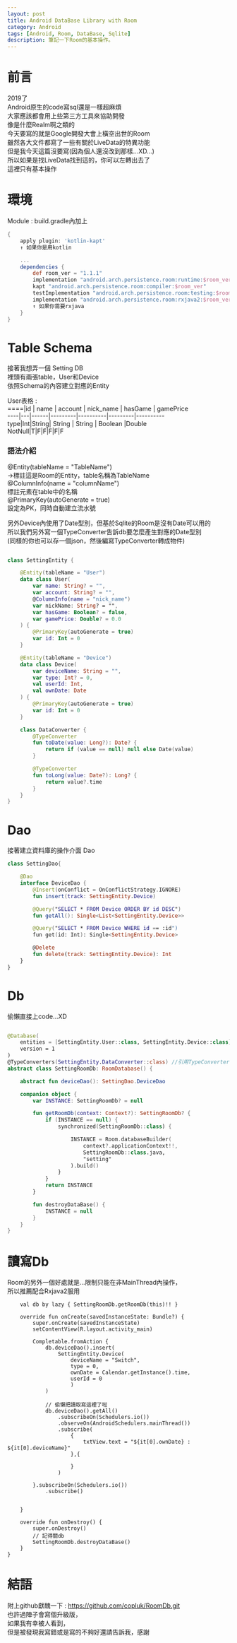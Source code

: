 ```yaml
---
layout: post
title: Android DataBase Library with Room 
category: Android
tags: [Android, Room, DataBase, Sqlite]
description: 筆記一下Room的基本操作。
---
```


# 前言  
2019了  
Android原生的code寫sql還是一樣超麻煩  
大家應該都會用上些第三方工具來協助開發  
像是什麼Realm啊之類的  
今天要寫的就是Google開發大會上橫空出世的Room  
雖然各大文件都寫了一些有關於LiveData的特異功能  
但是我今天這篇沒要寫(因為個人還沒改到那樣...XD...)  
所以如果是找LiveData找到這的，你可以左轉出去了  
這裡只有基本操作  
  
# 環境  

Module : build.gradle內加上

```gradle
{
    apply plugin: 'kotlin-kapt'
    ↑ 如果你是用kotlin

    ...
    dependencies {
        def room_ver = "1.1.1"
        implementation "android.arch.persistence.room:runtime:$room_ver"
        kapt "android.arch.persistence.room:compiler:$room_ver"
        testImplementation "android.arch.persistence.room:testing:$room_ver"
        implementation "android.arch.persistence.room:rxjava2:$room_ver" 
        ↑ 如果你需要rxjava
    }
}
```
  
# Table Schema
接著我想弄一個 Setting DB  
裡頭有兩張table，User和Device  
依照Schema的內容建立對應的Entity  

User表格 :   
====|id | name | account | nick_name | hasGame | gamePrice  
----|---|------|---------|----------|---------|----------  
type|Int|String| String | String | Boolean |Double  
NotNull|T|F|F|F|F|F  
  
### 語法介紹  
@Entity(tableName = "TableName")  
->標註這是Room的Entity，table名稱為TableName  
@ColumnInfo(name = "columnName")  
標註元素在table中的名稱  
@PrimaryKey(autoGenerate = true)  
設定為PK，同時自動建立流水號  
  
另外Device內使用了Date型別，但基於Sqlite的Room是沒有Date可以用的  
所以我們另外寫一個TypeConverter告訴db要怎麼產生對應的Date型別  
(同樣的你也可以存一個json，然後編寫TypeConverter轉成物件)
  
```kotlin

class SettingEntity {

    @Entity(tableName = "User")
    data class User(
        var name: String? = "",
        var account: String? = "",
        @ColumnInfo(name = "nick_name")
        var nickName: String? = "",
        var hasGame: Boolean? = false,
        var gamePrice: Double? = 0.0
    ) {
        @PrimaryKey(autoGenerate = true)
        var id: Int = 0
    }

    @Entity(tableName = "Device")
    data class Device(
        var deviceName: String = "",
        var type: Int? = 0,
        val userId: Int,
        val ownDate: Date
    ) {
        @PrimaryKey(autoGenerate = true)
        var id: Int = 0
    }

    class DataConverter {
        @TypeConverter
        fun toDate(value: Long?): Date? {
            return if (value == null) null else Date(value)
        }

        @TypeConverter
        fun toLong(value: Date?): Long? {
            return value?.time
        }
    }
}
```
  
# Dao
接著建立資料庫的操作介面 Dao

```kotlin
class SettingDao{

    @Dao
    interface DeviceDao {
        @Insert(onConflict = OnConflictStrategy.IGNORE)
        fun insert(track: SettingEntity.Device)

        @Query("SELECT * FROM Device ORDER BY id DESC")
        fun getAll(): Single<List<SettingEntity.Device>>

        @Query("SELECT * FROM Device WHERE id == :id")
        fun get(id: Int): Single<SettingEntity.Device>

        @Delete
        fun delete(track: SettingEntity.Device): Int
    }
}
```

# Db
偷懶直接上code...XD

```kotlin

@Database(
    entities = [SettingEntity.User::class, SettingEntity.Device::class],
    version = 1
)
@TypeConverters(SettingEntity.DataConverter::class) //引用TypeConverters
abstract class SettingRoomDb: RoomDatabase() {

    abstract fun deviceDao(): SettingDao.DeviceDao

    companion object {
        var INSTANCE: SettingRoomDb? = null

        fun getRoomDb(context: Context?): SettingRoomDb? {
            if (INSTANCE == null) {
                synchronized(SettingRoomDb::class) {

                    INSTANCE = Room.databaseBuilder(
                        context?.applicationContext!!,
                        SettingRoomDb::class.java,
                        "setting"
                    ).build()
                }
            }
            return INSTANCE
        }

        fun destroyDataBase() {
            INSTANCE = null
        }
    }
}

```

# 讀寫Db
Room的另外一個好處就是...限制只能在非MainThread內操作，  
所以推薦配合Rxjava2服用  
```kotlin{
    val db by lazy { SettingRoomDb.getRoomDb(this)!! }

    override fun onCreate(savedInstanceState: Bundle?) {
        super.onCreate(savedInstanceState)
        setContentView(R.layout.activity_main)

        Completable.fromAction {
            db.deviceDao().insert(
                SettingEntity.Device(
                    deviceName = "Switch",
                    type = 0,
                    ownDate = Calendar.getInstance().time,
                    userId = 0
                    )
            )

            // 偷懶把讀取寫這裡了啦
            db.deviceDao().getAll()
                .subscribeOn(Schedulers.io())
                .observeOn(AndroidSchedulers.mainThread())
                .subscribe(
                    {
                        txtView.text = "${it[0].ownDate} : ${it[0].deviceName}"
                    },{

                    }
                )

        }.subscribeOn(Schedulers.io())
            .subscribe()


    }

    override fun onDestroy() {
        super.onDestroy()
        // 記得關db
        SettingRoomDb.destroyDataBase()
    }
}  
```

# 結語
  附上github獻醜一下 : https://github.com/copluk/RoomDb.git  
  也許過陣子會寫個升級版，  
  如果我有幸被人看到，  
  但是被發現我寫錯或是寫的不夠好還請告訴我，感謝